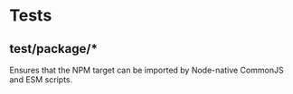 # Tests

## test/package/*

Ensures that the NPM target can be imported by Node-native CommonJS and ESM scripts.
